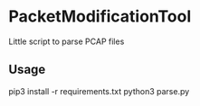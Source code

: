 # PacketModificationTool
Little script to parse PCAP files


## Usage
pip3 install -r requirements.txt
python3 parse.py